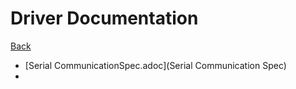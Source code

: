 # Driver Documentation

[Back](../)

- [Serial CommunicationSpec.adoc](Serial Communication Spec)
- 
